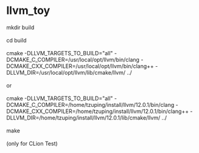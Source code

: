 # llvm_toy

mkdir build<br>
<br>
cd build<br>
<br>
cmake -DLLVM_TARGETS_TO_BUILD="all"  -DCMAKE_C_COMPILER=/usr/local/opt/llvm/bin/clang -DCMAKE_CXX_COMPILER=/usr/local/opt/llvm/bin/clang++ -DLLVM_DIR=/usr/local/opt/llvm/lib/cmake/llvm/ ../<br>
<br>
or<br>
<br>
cmake -DLLVM_TARGETS_TO_BUILD="all" -DCMAKE_C_COMPILER=/home/tzuping/install/llvm/12.0.1/bin/clang -DCMAKE_CXX_COMPILER=/home/tzuping/install/llvm/12.0.1/bin/clang++ -DLLVM_DIR=/home/tzuping/install/llvm/12.0.1/lib/cmake/llvm/ ../
<br>
<br>
make<br>
<br>
(only for CLion Test)
